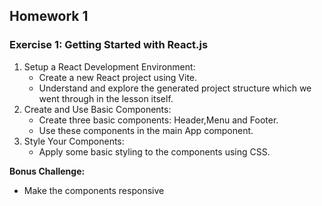 ## Homework 1

### Exercise 1: Getting Started with React.js

1. Setup a React Development Environment:
   - Create a new React project using Vite.
   - Understand and explore the generated project structure which we went through in the lesson itself.
2. Create and Use Basic Components:
   - Create three basic components: Header,Menu and Footer.
   - Use these components in the main App component.
3. Style Your Components:
   - Apply some basic styling to the components using CSS.

**Bonus Challenge:**

- Make the components responsive